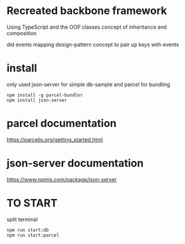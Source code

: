 # Recreated backbone framework

Using TypeScript and the OOP classes concept of inheritance and composition

did events mapping design-pattern concept to pair up keys with events

# install

only used json-server for simple db-sample
and parcel for bundling

```
npm install -g parcel-bundler
npm install json-server
```

# parcel documentation

https://parceljs.org/getting_started.html

# json-server documentation

https://www.npmjs.com/package/json-server

# TO START

split terminal

```
npm run start:db
npm run start:parcel
```

